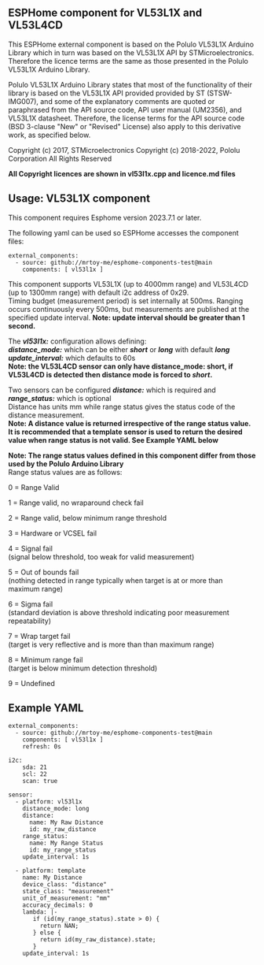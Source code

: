 
## ESPHome component for VL53L1X and VL53L4CD
This ESPHome external component is based on the Polulo VL53L1X Arduino Library
which in turn was based on the VL53L1X API by STMicroelectronics.
Therefore the licence terms are the same as those presented in the
Polulo VL53L1X Arduino Library.

Polulo VL53L1X Arduino Library states that most of the functionality of their
library is based on the VL53L1X API provided provided by ST (STSW-IMG007),
and some of the explanatory comments are quoted or paraphrased
from the API source code, API user manual (UM2356), and VL53L1X datasheet.
Therefore, the license terms for the API source code (BSD 3-clause
"New" or "Revised" License) also apply to this derivative work, as specified below.

Copyright (c) 2017, STMicroelectronics
Copyright (c) 2018-2022, Pololu Corporation
All Rights Reserved

**All Copyright licences are shown in vl53l1x.cpp and licence.md files**


## Usage: VL53L1X component
This component requires Esphome version 2023.7.1 or later.

The following yaml can be used so ESPHome accesses the component files:
```
external_components:
  - source: github://mrtoy-me/esphome-components-test@main
    components: [ vl53l1x ]
```
This component supports VL53L1X (up to 4000mm range) and VL53L4CD (up to 1300mm range) with default i2c address of 0x29.<BR>
Timing budget (measurement period) is set internally at 500ms. Ranging occurs continuously every 500ms, but measurements are published at the specified update interval. **Note: update interval should be greater than 1 second.**<BR>

The ***vl53l1x:*** configuration allows defining:<BR>
***distance_mode:*** which can be either ***short*** or ***long*** with default ***long***<BR>
***update_interval:*** which defaults to 60s<BR>
**Note: the VL53L4CD sensor can only have distance_mode: short, if VL53L4CD is detected then distance mode is forced to ***short***.**<BR>

Two sensors can be configured ***distance:*** which is required and ***range_status:*** which is optional<BR>
Distance has units mm while range status gives the status code of the distance measurement.<BR>
**Note: A distance value is returned irrespective of the range status value. It is recommended that a template sensor is used to return the desired value when range status is not valid. See Example YAML below**<BR>

**Note: The range status values defined in this component differ from those used by the Polulo Arduino Library**<BR>
Range status values are as follows:<BR>

0 = Range Valid<BR>

1 = Range valid, no wraparound check fail<BR>

2 = Range valid, below minimum range threshold<BR>

3 = Hardware or VCSEL fail<BR>

4 = Signal fail<BR>
(signal below threshold, too weak for valid measurement)<BR>

5 = Out of bounds fail<BR>
(nothing detected in range typically when target is at or more than maximum range)<BR>

6 = Sigma fail<BR>
(standard deviation is above threshold indicating poor measurement repeatability)<BR>

7 = Wrap target fail<BR>
(target is very reflective and is more than than maximum range)<BR>

8 = Minimum range fail<BR>
(target is below minimum detection threshold)<BR>

9 = Undefined<BR>


## Example YAML
```
external_components:
  - source: github://mrtoy-me/esphome-components-test@main
    components: [ vl53l1x ]
    refresh: 0s

i2c:
    sda: 21
    scl: 22
    scan: true

sensor:
  - platform: vl53l1x
    distance_mode: long
    distance:
      name: My Raw Distance
      id: my_raw_distance
    range_status:
      name: My Range Status
      id: my_range_status
    update_interval: 1s

  - platform: template
    name: My Distance
    device_class: "distance"
    state_class: "measurement"
    unit_of_measurement: "mm"
    accuracy_decimals: 0
    lambda: |-
       if (id(my_range_status).state > 0) {
         return NAN;
       } else {
         return id(my_raw_distance).state;
       }
    update_interval: 1s
```